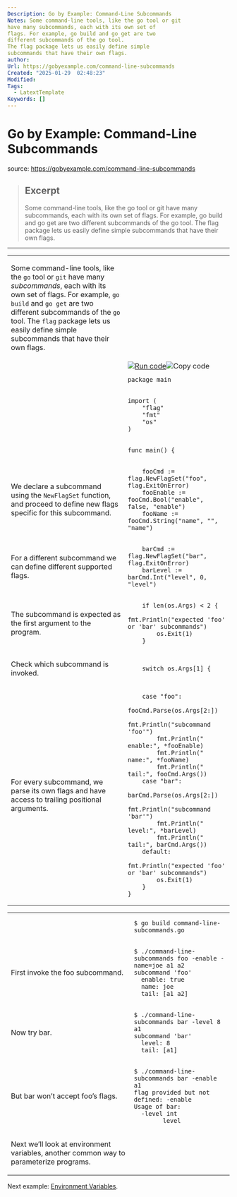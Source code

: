 ```yaml
---
Description: Go by Example: Command-Line Subcommands
Notes: Some command-line tools, like the go tool or git
have many subcommands, each with its own set of
flags. For example, go build and go get are two
different subcommands of the go tool.
The flag package lets us easily define simple
subcommands that have their own flags.
author: 
Url: https://gobyexample.com/command-line-subcommands
Created: "2025-01-29  02:48:23"
Modified: 
Tags:
  - LatextTemplate
Keywords: []
---
```


# Go by Example: Command-Line Subcommands

source: https://gobyexample.com/command-line-subcommands

> ## Excerpt
> Some command-line tools, like the go tool or git
have many subcommands, each with its own set of
flags. For example, go build and go get are two
different subcommands of the go tool.
The flag package lets us easily define simple
subcommands that have their own flags.

---
<table><tbody><tr><td><p>Some command-line tools, like the <code>go</code> tool or <code>git</code> have many <em>subcommands</em>, each with its own set of flags. For example, <code>go build</code> and <code>go get</code> are two different subcommands of the <code>go</code> tool. The <code>flag</code> package lets us easily define simple subcommands that have their own flags.</p></td><td></td></tr><tr><td></td><td><a href="https://go.dev/play/p/DkvdHKK-XCv"><img title="Run code" src="https://gobyexample.com/play.png"></a><img title="Copy code" src="https://gobyexample.com/clipboard.png"><pre><code><span><span><span>package</span> <span>main</span></span></span></code></pre></td></tr><tr><td></td><td><pre><code><span><span><span>import</span> <span>(</span>
</span></span><span><span>    <span>"flag"</span>
</span></span><span><span>    <span>"fmt"</span>
</span></span><span><span>    <span>"os"</span>
</span></span><span><span><span>)</span></span></span></code></pre></td></tr><tr><td></td><td><pre><code><span><span><span>func</span> <span>main</span><span>()</span> <span>{</span></span></span></code></pre></td></tr><tr><td><p>We declare a subcommand using the <code>NewFlagSet</code> function, and proceed to define new flags specific for this subcommand.</p></td><td><pre><code><span><span>    <span>fooCmd</span> <span>:=</span> <span>flag</span><span>.</span><span>NewFlagSet</span><span>(</span><span>"foo"</span><span>,</span> <span>flag</span><span>.</span><span>ExitOnError</span><span>)</span>
</span></span><span><span>    <span>fooEnable</span> <span>:=</span> <span>fooCmd</span><span>.</span><span>Bool</span><span>(</span><span>"enable"</span><span>,</span> <span>false</span><span>,</span> <span>"enable"</span><span>)</span>
</span></span><span><span>    <span>fooName</span> <span>:=</span> <span>fooCmd</span><span>.</span><span>String</span><span>(</span><span>"name"</span><span>,</span> <span>""</span><span>,</span> <span>"name"</span><span>)</span></span></span></code></pre></td></tr><tr><td><p>For a different subcommand we can define different supported flags.</p></td><td><pre><code><span><span>    <span>barCmd</span> <span>:=</span> <span>flag</span><span>.</span><span>NewFlagSet</span><span>(</span><span>"bar"</span><span>,</span> <span>flag</span><span>.</span><span>ExitOnError</span><span>)</span>
</span></span><span><span>    <span>barLevel</span> <span>:=</span> <span>barCmd</span><span>.</span><span>Int</span><span>(</span><span>"level"</span><span>,</span> <span>0</span><span>,</span> <span>"level"</span><span>)</span></span></span></code></pre></td></tr><tr><td><p>The subcommand is expected as the first argument to the program.</p></td><td><pre><code><span><span>    <span>if</span> <span>len</span><span>(</span><span>os</span><span>.</span><span>Args</span><span>)</span> <span>&lt;</span> <span>2</span> <span>{</span>
</span></span><span><span>        <span>fmt</span><span>.</span><span>Println</span><span>(</span><span>"expected 'foo' or 'bar' subcommands"</span><span>)</span>
</span></span><span><span>        <span>os</span><span>.</span><span>Exit</span><span>(</span><span>1</span><span>)</span>
</span></span><span><span>    <span>}</span></span></span></code></pre></td></tr><tr><td><p>Check which subcommand is invoked.</p></td><td><pre><code><span><span>    <span>switch</span> <span>os</span><span>.</span><span>Args</span><span>[</span><span>1</span><span>]</span> <span>{</span></span></span></code></pre></td></tr><tr><td><p>For every subcommand, we parse its own flags and have access to trailing positional arguments.</p></td><td><pre><code><span><span>    <span>case</span> <span>"foo"</span><span>:</span>
</span></span><span><span>        <span>fooCmd</span><span>.</span><span>Parse</span><span>(</span><span>os</span><span>.</span><span>Args</span><span>[</span><span>2</span><span>:])</span>
</span></span><span><span>        <span>fmt</span><span>.</span><span>Println</span><span>(</span><span>"subcommand 'foo'"</span><span>)</span>
</span></span><span><span>        <span>fmt</span><span>.</span><span>Println</span><span>(</span><span>"  enable:"</span><span>,</span> <span>*</span><span>fooEnable</span><span>)</span>
</span></span><span><span>        <span>fmt</span><span>.</span><span>Println</span><span>(</span><span>"  name:"</span><span>,</span> <span>*</span><span>fooName</span><span>)</span>
</span></span><span><span>        <span>fmt</span><span>.</span><span>Println</span><span>(</span><span>"  tail:"</span><span>,</span> <span>fooCmd</span><span>.</span><span>Args</span><span>())</span>
</span></span><span><span>    <span>case</span> <span>"bar"</span><span>:</span>
</span></span><span><span>        <span>barCmd</span><span>.</span><span>Parse</span><span>(</span><span>os</span><span>.</span><span>Args</span><span>[</span><span>2</span><span>:])</span>
</span></span><span><span>        <span>fmt</span><span>.</span><span>Println</span><span>(</span><span>"subcommand 'bar'"</span><span>)</span>
</span></span><span><span>        <span>fmt</span><span>.</span><span>Println</span><span>(</span><span>"  level:"</span><span>,</span> <span>*</span><span>barLevel</span><span>)</span>
</span></span><span><span>        <span>fmt</span><span>.</span><span>Println</span><span>(</span><span>"  tail:"</span><span>,</span> <span>barCmd</span><span>.</span><span>Args</span><span>())</span>
</span></span><span><span>    <span>default</span><span>:</span>
</span></span><span><span>        <span>fmt</span><span>.</span><span>Println</span><span>(</span><span>"expected 'foo' or 'bar' subcommands"</span><span>)</span>
</span></span><span><span>        <span>os</span><span>.</span><span>Exit</span><span>(</span><span>1</span><span>)</span>
</span></span><span><span>    <span>}</span>
</span></span><span><span><span>}</span></span></span></code></pre></td></tr></tbody></table>

<table><tbody><tr><td></td><td><pre><code><span><span><span>$</span> go build command-line-subcommands.go </span></span></code></pre></td></tr><tr><td><p>First invoke the foo subcommand.</p></td><td><pre><code><span><span><span>$</span> ./command-line-subcommands foo -enable -name=joe a1 a2
</span></span><span><span><span>subcommand 'foo'
</span></span></span><span><span><span>  enable: true
</span></span></span><span><span><span>  name: joe
</span></span></span><span><span><span>  tail: [a1 a2]</span></span></span></code></pre></td></tr><tr><td><p>Now try bar.</p></td><td><pre><code><span><span><span>$</span> ./command-line-subcommands bar -level 8 a1
</span></span><span><span><span>subcommand 'bar'
</span></span></span><span><span><span>  level: 8
</span></span></span><span><span><span>  tail: [a1]</span></span></span></code></pre></td></tr><tr><td><p>But bar won’t accept foo’s flags.</p></td><td><pre><code><span><span><span>$</span> ./command-line-subcommands bar -enable a1
</span></span><span><span><span>flag provided but not defined: -enable
</span></span></span><span><span><span>Usage of bar:
</span></span></span><span><span><span>  -level int
</span></span></span><span><span><span>        level</span></span></span></code></pre></td></tr><tr><td><p>Next we’ll look at environment variables, another common way to parameterize programs.</p></td><td></td></tr></tbody></table>

Next example: [Environment Variables](https://gobyexample.com/environment-variables).

